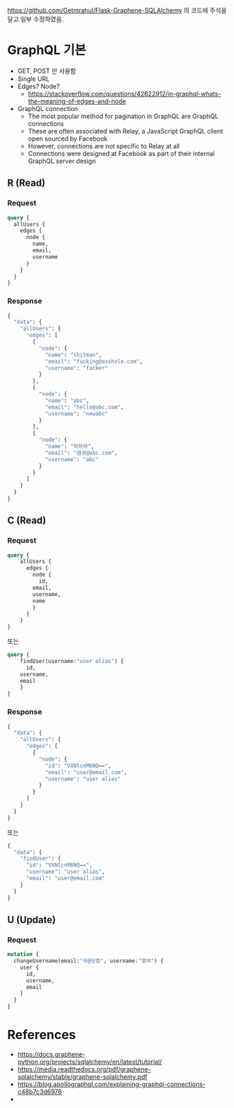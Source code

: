 https://github.com/Getmrahul/Flask-Graphene-SQLAlchemy 의 코드에 주석을 달고 일부 수정하였음.


# GraphQL 기본  

- GET, POST 만 사용함
- Single URL
- Edges? Node?
    - https://stackoverflow.com/questions/42622912/in-graphql-whats-the-meaning-of-edges-and-node
- GraphQL connection
    - The most popular method for pagination in GraphQL are GraphQL connections
    - These are often associated with Relay, a JavaScript GraphQL client open sourced by Facebook
    - However, connections are not specific to Relay at all
    - Connections were designed at Facebook as part of their internal GraphQL server design

## R (Read)

### Request

```graphql
query {
  allUsers {
    edges {
      node {
        name,
        email,
        username
      }
    }
  }
}
```

### Response

```graphql
{
  "data": {
    "allUsers": {
      "edges": [
        {
          "node": {
            "name": "shitman",
            "email": "fucking@asshole.com",
            "username": "fucker"
          }
        },
        {
          "node": {
            "name": "abc",
            "email": "hello@abc.com",
            "username": "newabc"
          }
        },
        {
          "node": {
            "name": "하하하",
            "email": "댐쉿@abc.com",
            "username": "abc"
          }
        }
      ]
    }
  }
}
```

## C (Read)

### Request

```graphql
query {
	allUsers {
	  edges {
	    node {
	      id,
        email,
        username,
        name
	    }
	  }
	}
}
```

또는
```graphql
query {
	findUser(username:"user alias") {
	  id,
    username,
    email
	}
}
```


### Response
```graphql
{
  "data": {
    "allUsers": {
      "edges": [
        {
          "node": {
            "id": "VXNlcnM6NQ==",
            "email": "user@email.com",
            "username": "user alias"
          }
        }
      ]
    }
  }
}
```

또는

```graphql
{
  "data": {
    "findUser": {
      "id": "VXNlcnM6NQ==",
      "username": "user alias",
      "email": "user@email.com"
    }
  }
}
```

## U (Update)

### Request

```graphql
mutation {
  changeUsername(email:"쉬@닷컴", username:"껒여") {
    user {
      id,
      username,
      email
    }
  }
}
```

# References

- https://docs.graphene-python.org/projects/sqlalchemy/en/latest/tutorial/
- https://media.readthedocs.org/pdf/graphene-sqlalchemy/stable/graphene-sqlalchemy.pdf
- https://blog.apollographql.com/explaining-graphql-connections-c48b7c3d6976
- 
